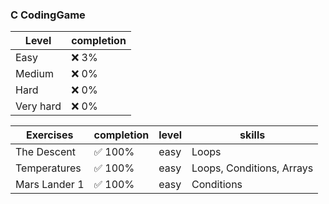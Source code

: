 ### C CodingGame
 | Level | completion |
 | - | - |
 | Easy | :x: 3% |
 | Medium | :x: 0% |
 | Hard | :x: 0% |
 | Very hard | :x: 0% |
 
 | Exercises | completion | level | skills |
 | - | - | - | - |
 | The Descent | :white_check_mark: 100% | easy | Loops |
 | Temperatures | :white_check_mark: 100% | easy | Loops, Conditions, Arrays |
 | Mars Lander 1 | :white_check_mark: 100% | easy | Conditions |


